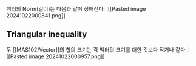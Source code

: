 벡터의 Norm(길이)는 다음과 같이 정해진다:
![[Pasted image 20241022000841.png]]

## Triangular inequality
두 [[MAS102/Vector]]의 합의 크기는 각 벡터의 크기를 더한 것보다 작거나 같다.
![[Pasted image 20241022000957.png]]
